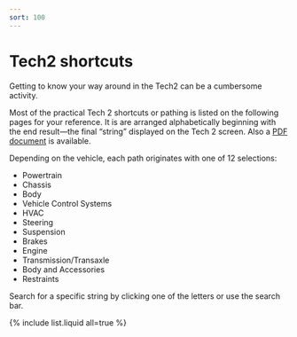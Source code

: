 ```yaml
---
sort: 100
---
```


# Tech2 shortcuts

Getting to know your way around in the Tech2 can be a cumbersome activity.

Most of the practical Tech 2 shortcuts or pathing is listed on the following pages for your reference. It is are arranged alphabetically beginning with the end result—the final “string” displayed on the Tech 2 screen. Also a [PDF document](gm_tech2_paths.pdf) is available.

Depending on the vehicle, each path originates with one of 12 selections:

- Powertrain
- Chassis
- Body
- Vehicle Control Systems
- HVAC
- Steering
- Suspension
- Brakes
- Engine
- Transmission/Transaxle
- Body and Accessories
- Restraints

Search for a specific string by clicking one of the letters or use the search bar.

{% include list.liquid all=true %}
